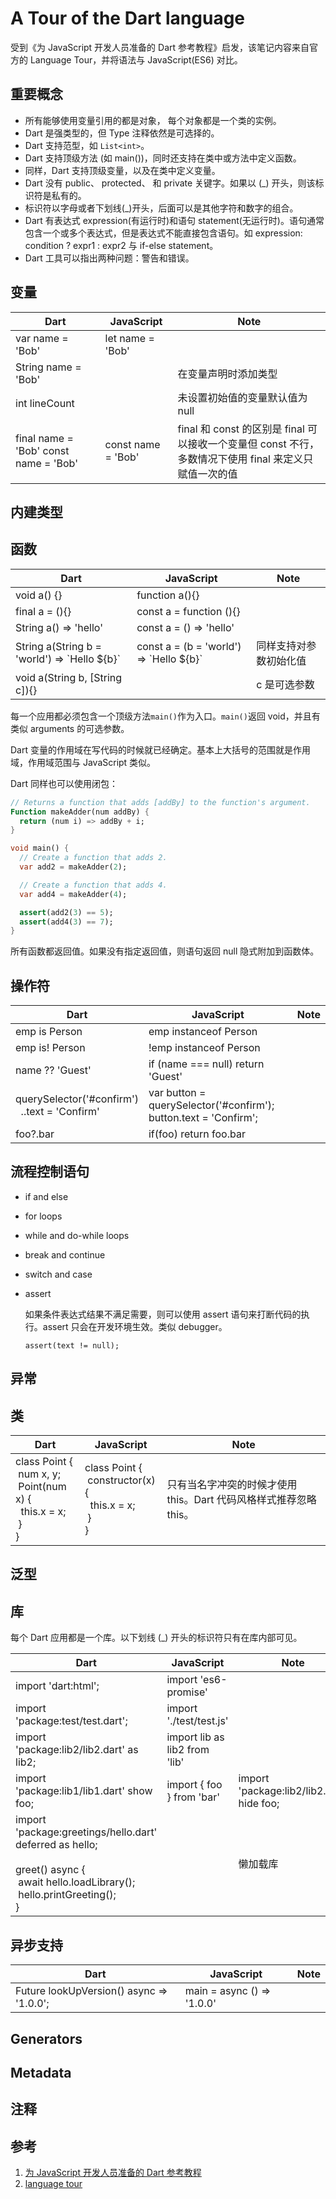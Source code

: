 # A Tour of the Dart language

受到《为 JavaScript 开发人员准备的 Dart 参考教程》启发，该笔记内容来自官方的 Language Tour，并将语法与 JavaScript(ES6) 对比。

## 重要概念

- 所有能够使用变量引用的都是对象， 每个对象都是一个类的实例。
- Dart 是强类型的，但 Type 注释依然是可选择的。
- Dart 支持范型，如 `List<int>`。
- Dart 支持顶级方法 (如 main())，同时还支持在类中或方法中定义函数。
- 同样，Dart 支持顶级变量，以及在类中定义变量。
- Dart 没有 public、 protected、 和 private 关键字。如果以 (_) 开头，则该标识符是私有的。
- 标识符以字母或者下划线(_)开头，后面可以是其他字符和数字的组合。
- Dart 有表达式 expression(有运行时)和语句 statement(无运行时)。语句通常包含一个或多个表达式，但是表达式不能直接包含语句。如 expression: condition ? expr1 : expr2 与 if-else statement。
- Dart 工具可以指出两种问题：警告和错误。

## 变量

Dart | JavaScript | Note
| - | - | - |
var name = 'Bob' | let name = 'Bob'
String name = 'Bob'| | 在变量声明时添加类型
int lineCount | | 未设置初始值的变量默认值为 null
final name = 'Bob' const name = 'Bob' | const name = 'Bob'  | final 和 const 的区别是 final 可以接收一个变量但 const 不行，多数情况下使用 final 来定义只赋值一次的值

## 内建类型

## 函数

Dart | JavaScript | Note
| - | - | - |
void a() {} | function a(){}
final a = (){} | const a = function (){}
String a() => 'hello' | const a = () => 'hello'
String a(String b = 'world') => \`Hello ${b}\` | const a = (b = 'world') => \`Hello ${b}` | 同样支持对参数初始化值
void a(String b, [String c]){} | | c 是可选参数

每一个应用都必须包含一个顶级方法`main()`作为入口。`main()`返回 void，并且有类似 arguments 的可选参数。

Dart 变量的作用域在写代码的时候就已经确定。基本上大括号的范围就是作用域，作用域范围与 JavaScript 类似。

Dart 同样也可以使用闭包：

```dart
// Returns a function that adds [addBy] to the function's argument.
Function makeAdder(num addBy) {
  return (num i) => addBy + i;
}

void main() {
  // Create a function that adds 2.
  var add2 = makeAdder(2);

  // Create a function that adds 4.
  var add4 = makeAdder(4);

  assert(add2(3) == 5);
  assert(add4(3) == 7);
}
```

所有函数都返回值。如果没有指定返回值，则语句返回 null 隐式附加到函数体。

## 操作符

Dart | JavaScript | Note
| - | - | - |
emp is Person | emp instanceof Person
emp is! Person | !emp instanceof Person
name ?? 'Guest' | if (name === null) return 'Guest'
querySelector('#confirm')<br>&nbsp;&nbsp;..text = 'Confirm' | var button = querySelector('#confirm');<br>button.text = 'Confirm';
foo?.bar | if(foo) return foo.bar

## 流程控制语句

- if and else
- for loops
- while and do-while loops
- break and continue
- switch and case
- assert

  如果条件表达式结果不满足需要，则可以使用 assert 语句来打断代码的执行。assert 只会在开发环境生效。类似 debugger。

  `assert(text != null);`

## 异常

## 类

Dart | JavaScript | Note
| - | - | - |
class Point {<br>&nbsp;num x, y;<br>&nbsp;Point(num x) {<br>&nbsp;&nbsp;this.x = x;<br>&nbsp;}<br>} | class Point {<br>&nbsp;constructor(x){<br>&nbsp;&nbsp;this.x = x;<br>&nbsp;}<br>} | 只有当名字冲突的时候才使用 this。Dart 代码风格样式推荐忽略 this。

## 泛型

## 库

每个 Dart 应用都是一个库。以下划线 (_) 开头的标识符只有在库内部可见。

Dart | JavaScript | Note
| - | - | - |
import 'dart:html'; | import 'es6-promise'
import 'package:test/test.dart'; | import './test/test.js'
import 'package:lib2/lib2.dart' as lib2; | import lib as lib2 from 'lib'
import 'package:lib1/lib1.dart' show foo; | import { foo } from 'bar' | import 'package:lib2/lib2.dart' hide foo;
import 'package:greetings/hello.dart' deferred as hello; <br><br> greet() async {<br>&nbsp;await hello.loadLibrary();<br>&nbsp;hello.printGreeting();<br>} | | 懒加载库

## 异步支持

Dart | JavaScript | Note
| - | - | - |
Future<String> lookUpVersion() async => '1.0.0'; | main = async () => '1.0.0'

## Generators

## Metadata

## 注释

## 参考

1. [为 JavaScript 开发人员准备的 Dart 参考教程](https://zhuanlan.zhihu.com/p/54949074)
2. [language tour](https://dart.dev/guides/language/language-tour)